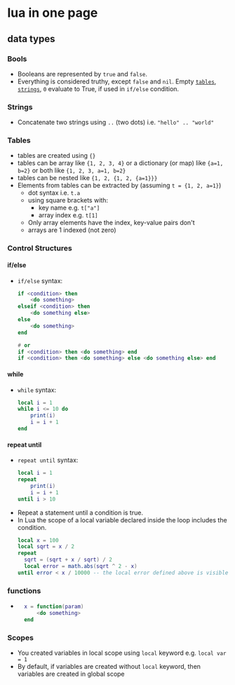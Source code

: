 # lua in one page

## data types

### Bools

- Booleans are represented by `true` and `false`.
- Everything is considered truthy, except `false` and `nil`. Empty [`tables`](#tables), [`strings`](#strings), `0` evaluate to True, if used in `if/else` condition.

### Strings

- Concatenate two strings using `..` (two dots) i.e. `"hello" .. "world"`

### Tables

- tables are created using `{}`
- tables can be array like `{1, 2, 3, 4}` or a dictionary (or map) like `{a=1, b=2}` or both like `{1, 2, 3, a=1, b=2}`
- tables can be nested like `{1, 2, {1, 2, {a=1}}}`
- Elements from tables can be extracted by (assuming `t = {1, 2, a=1}`)
  - dot syntax i.e. `t.a`
  - using square brackets with:
    - key name e.g. `t["a"]`
    - array index e.g. `t[1]`
  - Only array elements have the index, key-value pairs don't
  - arrays are 1 indexed (not zero)

### Control Structures

#### if/else

- `if/else` syntax:

  ```lua
  if <condition> then
      <do something>
  elseif <condition> then
      <do something else>
  else
      <do something>
  end

  # or
  if <condition> then <do something> end
  if <condition> then <do something> else <do something else> end
  ```

#### while

- `while` syntax:
  ```lua
  local i = 1
  while i <= 10 do
      print(i)
      i = i + 1
  end
  ```

#### repeat until

- `repeat until` syntax:
  ```lua
  local i = 1
  repeat
      print(i)
      i = i + 1
  until i > 10
  ```
- Repeat a statement until a condition is true.
- In Lua the scope of a local variable declared inside the loop includes the condition.
  ```lua
  local x = 100
  local sqrt = x / 2
  repeat
    sqrt = (sqrt + x / sqrt) / 2
    local error = math.abs(sqrt ^ 2 - x)
  until error < x / 10000 -- the local error defined above is visible here
  ```

### functions

- ```lua
    x = function(param)
        <do something>
    end
  ```

### Scopes

- You created variables in local scope using `local` keyword e.g. `local var = 1`
- By default, if variables are created without `local` keyword, then variables are created in global scope
